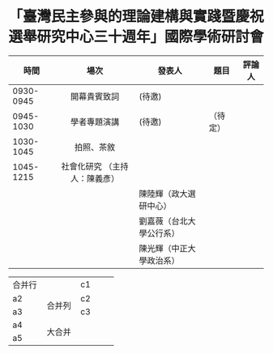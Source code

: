 # 「臺灣民主參與的理論建構與實踐暨慶祝選舉研究中心三十週年」國際學術研討會



| 時間         | 場次    | 發表人 | 題目 |評論人   
| ----------- | :-----:| -------- | --- | -------    
|0930-0945   |  開幕貴賓致詞 | (待邀)
|0945-1030   |  學者專題演講 | (待邀) | （待定）   
|1030-1045   |  拍照、茶敘   
|1045-1215   | 社會化研究 （主持人：陳義彥）
|  |  | 陳陸輝（政大選研中心）|  |  
|  |  | 劉嘉薇（台北大學公行系）|  |  
|  |  | 陳光輝（中正大學政治系）|  |  


<table border=0 cellpadding=0 cellspacing=0 width=207 style='border-collapse:
 collapse;table-layout:fixed;width:156pt'>
 <col width=69 span=3 style='width:52pt'>
 <tr height=19 style='height:14.0pt'>
  <td colspan=2 height=19 class=xl636101 width=138 style='height:14.0pt;
  width:104pt'>合并行</td>
  <td class=xl156101 width=69 style='width:52pt'>c1</td>
 </tr>
 <tr height=19 style='height:14.0pt'>
  <td height=19 class=xl156101 style='height:14.0pt'>a2</td>
  <td rowspan=2 class=xl636101>合并列</td>
  <td class=xl156101>c2</td>
 </tr>
 <tr height=19 style='height:14.0pt'>
  <td height=19 class=xl156101 style='height:14.0pt'>a3</td>
  <td class=xl156101>c3</td>
 </tr>
 <tr height=19 style='height:14.0pt'>
  <td height=19 class=xl156101 style='height:14.0pt'>a4</td>
  <td colspan=2 rowspan=2 class=xl636101>大合并</td>
 </tr>
 <tr height=19 style='height:14.0pt'>
  <td height=19 class=xl156101 style='height:14.0pt'>a5</td>
 </tr>
 <![if supportMisalignedColumns]>
 <tr height=0 style='display:none'>
  <td width=69 style='width:52pt'></td>
  <td width=69 style='width:52pt'></td>
  <td width=69 style='width:52pt'></td>
 </tr>
 <![endif]>
</table>
